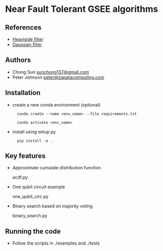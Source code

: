 Near Fault Tolerant GSEE algorithms
===========================================================

References
----------

* [Heaviside filter](https://journals.aps.org/prxquantum/abstract/10.1103/PRXQuantum.3.010318)
* [Gaussian filter](https://arxiv.org/abs/2209.06811)

Authors
-------
* Chong Sun <sunchong137@gmail.com>
* Peter Johnson <peter@zapatacomputing.com>

Installation
------------
* create a new conda environment (optional)

        conda create --name <env_name> --file requirements.txt

        conda activate <env_name>

* install using setup.py

        pip install -e .

Key features
------------
* Approximate cumulate distribution function 

    acdf.py

* One qubit circuit example

    one_qubit_circ.py

* Binary search based on majority voting

    binary_search.py

Running the code
----------------
* Follow the scripts in ./examples and ./tests
